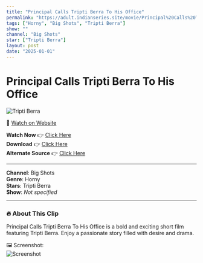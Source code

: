 ```yaml
---
title: "Principal Calls Tripti Berra To His Office"
permalink: "https://adult.indianseries.site/movie/Principal%20Calls%20Tripti%20Berra%20To%20His%20Office"
tags: ["Horny", "Big Shots", "Tripti Berra"]
show: ""
channel: "Big Shots"
star: ["Tripti Berra"]
layout: post
date: "2025-01-01"
---
```


# Principal Calls Tripti Berra To His Office

![Tripti Berra](https://shorts.desisins.com/wp-content/uploads/2024/08/Tripti-Berra-Principal-Daakhila-BigShots-DesiSins.com_.jpg)

🔗 [Watch on Website](https://adult.indianseries.site/movie/Principal%20Calls%20Tripti%20Berra%20To%20His%20Office)

**Watch Now** 👉 [Click Here](https://adult.indianseries.site/movie/Principal%20Calls%20Tripti%20Berra%20To%20His%20Office)  
**Download** 👉 [Click Here](https://adult.indianseries.site/movie/Principal%20Calls%20Tripti%20Berra%20To%20His%20Office)  
**Alternate Source** 👉 [Click Here](https://adult.indianseries.site/movie/Principal%20Calls%20Tripti%20Berra%20To%20His%20Office)

---

**Channel**: Big Shots  
**Genre**: Horny  
**Stars**: Tripti Berra  
**Show**: *Not specified*

---

### 🔥 About This Clip

Principal Calls Tripti Berra To His Office is a bold and exciting short film featuring Tripti Berra. Enjoy a passionate story filled with desire and drama.
 
🖼️ Screenshot:  
![Screenshot](https://shorts.desisins.com/wp-content/uploads/2024/08/Tripti-Berra-Principal-Daakhila-BigShots-DesiSins.com_.jpg)
